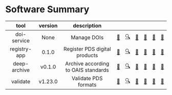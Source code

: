 
Software Summary
================

|tool|version|description|||||||
| :---: | :---: | :---: | :---: | :---: | :---: | :---: | :---: | :---: |
|doi-service|None|Manage DOIs|[:floppy_disk:](https://github.com/NASA-PDS/pds-doi-service/releases/tag/None "DOWNLOAD")|[:mag:](https://nasa-pds.github.io/pds-doi-service "USER'S MANUAL")|[:footprints:](https://www.gnupg.org/gph/en/manual/r1943.html "CHANGELOG")|[:unicorn:](https://en.wikipedia.org/wiki/Void_(astronomy) "REQUIREMENTS")|[:scroll:](https://raw.githubusercontent.com/NASA-PDS/pds-doi-service/master/LICENSE.txt "LICENSE")|[:pencil:](https://github.com/NASA-PDS/pds-doi-service/issues/new/choose "FEEDBACK")|
|registry-app|0.1.0|Register PDS digital products|[:floppy_disk:](https://github.com/NASA-PDS/pds-registry-app/releases/tag/0.1.0 "DOWNLOAD")|[:mag:](https://nasa-pds.github.io/pds-registry-app "USER'S MANUAL")|[:footprints:](http://nasa-pds.github.io/pds-registry-app/CHANGELOG.html#010-2020-03-31 "CHANGELOG")|[:unicorn:](https://en.wikipedia.org/wiki/Void_(astronomy) "REQUIREMENTS")|[:scroll:](https://raw.githubusercontent.com/NASA-PDS/pds-registry-app/master/LICENSE.txt "LICENSE")|[:pencil:](https://github.com/NASA-PDS/pds-registry-app/issues/new/choose "FEEDBACK")|
|deep-archive|v0.1.0|Archive according to OAIS standards|[:floppy_disk:](https://github.com/NASA-PDS/pds-deep-archive/releases/tag/v0.1.0 "DOWNLOAD")|[:mag:](https://nasa-pds.github.io/pds-deep-archive "USER'S MANUAL")|[:footprints:](http://nasa-pds.github.io/pds-deep-archive/CHANGELOG.html#v0.1.0-2020-04-24 "CHANGELOG")|[:unicorn:](https://en.wikipedia.org/wiki/Void_(astronomy) "REQUIREMENTS")|[:scroll:](https://raw.githubusercontent.com/NASA-PDS/pds-deep-archive/master/LICENSE.txt "LICENSE")|[:pencil:](https://github.com/NASA-PDS/pds-deep-archive/issues/new/choose "FEEDBACK")|
|validate|v1.23.0|Validate PDS formats|[:floppy_disk:](https://github.com/NASA-PDS/validate/releases/tag/v1.23.0 "DOWNLOAD")|[:mag:](https://nasa-pds.github.io/validate "USER'S MANUAL")|[:footprints:](http://nasa-pds.github.io/validate/CHANGELOG.html#v1230-2020-05-08 "CHANGELOG")|[:unicorn:](https://en.wikipedia.org/wiki/Void_(astronomy) "REQUIREMENTS")|[:scroll:](https://raw.githubusercontent.com/NASA-PDS/validate/master/LICENSE.txt "LICENSE")|[:pencil:](https://github.com/NASA-PDS/validate/issues/new/choose "FEEDBACK")|

